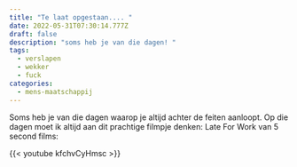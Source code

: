 ```yaml
---
title: "Te laat opgestaan.... "
date: 2022-05-31T07:30:14.777Z
draft: false
description: "soms heb je van die dagen! "
tags:
  - verslapen
  - wekker
  - fuck
categories:
  - mens-maatschappij
---
```

Soms heb je van die dagen waarop je altijd achter de feiten aanloopt. Op die dagen moet ik altijd aan dit prachtige filmpje denken: Late For Work van 5 second films:

{{< youtube kfchvCyHmsc >}}